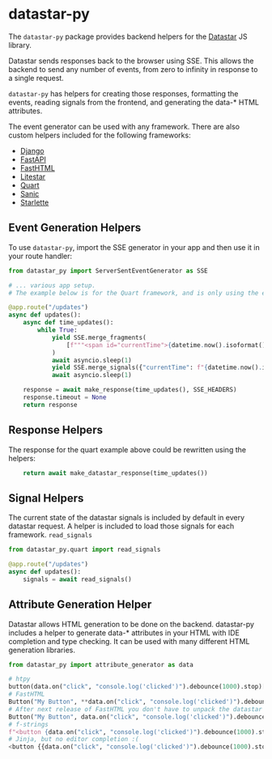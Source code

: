 # datastar-py

The `datastar-py` package provides backend helpers for the [Datastar](https://data-star.dev) JS library.

Datastar sends responses back to the browser using SSE. This allows the backend to
send any number of events, from zero to infinity in response to a single request.

`datastar-py` has helpers for creating those responses, formatting the events,
reading signals from the frontend, and generating the data-* HTML attributes.

The event generator can be used with any framework. There are also custom
helpers included for the following frameworks:

* [Django](https://www.djangoproject.com/)
* [FastAPI](https://fastapi.tiangolo.com/)
* [FastHTML](https://fastht.ml/)
* [Litestar](https://litestar.dev/)
* [Quart](https://quart.palletsprojects.com/en/stable/)
* [Sanic](https://sanic.dev/en/)
* [Starlette](https://www.starlette.io/)

## Event Generation Helpers

To use `datastar-py`, import the SSE generator in your app and then use
it in your route handler:

```python
from datastar_py import ServerSentEventGenerator as SSE

# ... various app setup.
# The example below is for the Quart framework, and is only using the event generation helpers.

@app.route("/updates")
async def updates():
    async def time_updates():
        while True:
            yield SSE.merge_fragments(
                [f"""<span id="currentTime">{datetime.now().isoformat()}"""]
            )
            await asyncio.sleep(1)
            yield SSE.merge_signals({"currentTime": f"{datetime.now().isoformat()}"})
            await asyncio.sleep(1)

    response = await make_response(time_updates(), SSE_HEADERS)
    response.timeout = None
    return response
```

## Response Helpers

The response for the quart example above could be rewritten using the helpers:
```python
    return await make_datastar_response(time_updates())
```

## Signal Helpers
The current state of the datastar signals is included by default in every 
datastar request. A helper is included to load those signals for each
framework. `read_signals`

```python
from datastar_py.quart import read_signals

@app.route("/updates")
async def updates():
    signals = await read_signals()
```

## Attribute Generation Helper
Datastar allows HTML generation to be done on the backend. datastar-py includes
a helper to generate data-* attributes in your HTML with IDE completion and
type checking. It can be used with many different HTML generation libraries.

```python
from datastar_py import attribute_generator as data

# htpy
button(data.on("click", "console.log('clicked')").debounce(1000).stop)["My Button"]
# FastHTML
Button("My Button", **data.on("click", "console.log('clicked')").debounce(1000).stop)
# After next release of FastHTML you don't have to unpack the datastar helpers e.g.
Button("My Button", data.on("click", "console.log('clicked')").debounce(1000).stop)
# f-strings
f"<button {data.on("click", "console.log('clicked')").debounce(1000).stop}>My Button</button>"
# Jinja, but no editor completion :(
<button {{data.on("click", "console.log('clicked')").debounce(1000).stop}}>My Button</button>
```